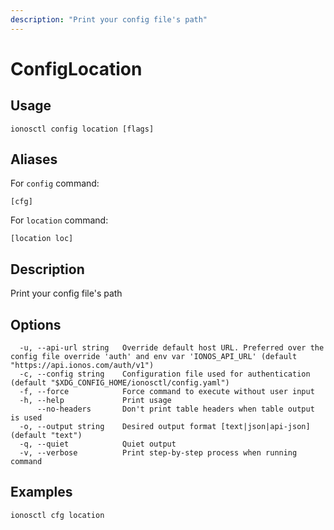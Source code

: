```yaml
---
description: "Print your config file's path"
---
```


# ConfigLocation

## Usage

```text
ionosctl config location [flags]
```

## Aliases

For `config` command:

```text
[cfg]
```

For `location` command:

```text
[location loc]
```

## Description

Print your config file's path

## Options

```text
  -u, --api-url string   Override default host URL. Preferred over the config file override 'auth' and env var 'IONOS_API_URL' (default "https://api.ionos.com/auth/v1")
  -c, --config string    Configuration file used for authentication (default "$XDG_CONFIG_HOME/ionosctl/config.yaml")
  -f, --force            Force command to execute without user input
  -h, --help             Print usage
      --no-headers       Don't print table headers when table output is used
  -o, --output string    Desired output format [text|json|api-json] (default "text")
  -q, --quiet            Quiet output
  -v, --verbose          Print step-by-step process when running command
```

## Examples

```text
ionosctl cfg location
```


